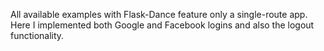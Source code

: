 All available examples with Flask-Dance feature only a single-route app.
Here I implemented both Google and Facebook logins and also the logout functionality.

